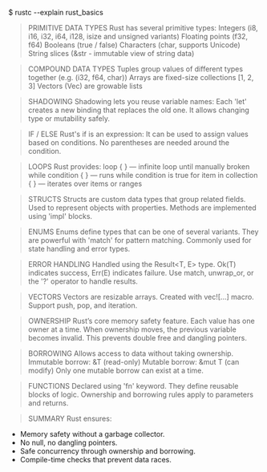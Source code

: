 $ rustc --explain rust_basics

> PRIMITIVE DATA TYPES
Rust has several primitive types:
Integers (i8, i16, i32, i64, i128, isize and unsigned variants)
Floating points (f32, f64)
Booleans (true / false)
Characters (char, supports Unicode)
String slices (&str - immutable view of string data)

> COMPOUND DATA TYPES
Tuples group values of different types together (e.g. (i32, f64, char))
Arrays are fixed-size collections [1, 2, 3]
Vectors (Vec<T>) are growable lists

> SHADOWING
Shadowing lets you reuse variable names:
Each 'let' creates a new binding that replaces the old one.
It allows changing type or mutability safely.

> IF / ELSE
Rust's if is an expression:
It can be used to assign values based on conditions.
No parentheses are needed around the condition.

> LOOPS
Rust provides:
loop { } — infinite loop until manually broken
while condition { } — runs while condition is true
for item in collection { } — iterates over items or ranges

> STRUCTS
Structs are custom data types that group related fields.
Used to represent objects with properties.
Methods are implemented using 'impl' blocks.

> ENUMS
Enums define types that can be one of several variants.
They are powerful with 'match' for pattern matching.
Commonly used for state handling and error types.

> ERROR HANDLING
Handled using the Result<T, E> type.
Ok(T) indicates success, Err(E) indicates failure.
Use match, unwrap_or, or the '?' operator to handle results.

> VECTORS
Vectors are resizable arrays.
Created with vec![...] macro.
Support push, pop, and iteration.

> OWNERSHIP
Rust’s core memory safety feature.
Each value has one owner at a time.
When ownership moves, the previous variable becomes invalid.
This prevents double free and dangling pointers.

> BORROWING
Allows access to data without taking ownership.
Immutable borrow: &T (read-only)
Mutable borrow: &mut T (can modify)
Only one mutable borrow can exist at a time.

> FUNCTIONS
Declared using 'fn' keyword.
They define reusable blocks of logic.
Ownership and borrowing rules apply to parameters and returns.

> SUMMARY
Rust ensures:
- Memory safety without a garbage collector.
- No null, no dangling pointers.
- Safe concurrency through ownership and borrowing.
- Compile-time checks that prevent data races.


